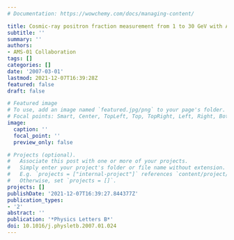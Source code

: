 ```yaml
---
# Documentation: https://wowchemy.com/docs/managing-content/

title: Cosmic-ray positron fraction measurement from 1 to 30 GeV with AMS-01
subtitle: ''
summary: ''
authors:
- AMS-01 Collaboration
tags: []
categories: []
date: '2007-03-01'
lastmod: 2021-12-07T16:39:28Z
featured: false
draft: false

# Featured image
# To use, add an image named `featured.jpg/png` to your page's folder.
# Focal points: Smart, Center, TopLeft, Top, TopRight, Left, Right, BottomLeft, Bottom, BottomRight.
image:
  caption: ''
  focal_point: ''
  preview_only: false

# Projects (optional).
#   Associate this post with one or more of your projects.
#   Simply enter your project's folder or file name without extension.
#   E.g. `projects = ["internal-project"]` references `content/project/deep-learning/index.md`.
#   Otherwise, set `projects = []`.
projects: []
publishDate: '2021-12-07T16:39:27.844377Z'
publication_types:
- '2'
abstract: ''
publication: '*Physics Letters B*'
doi: 10.1016/j.physletb.2007.01.024
---
```

